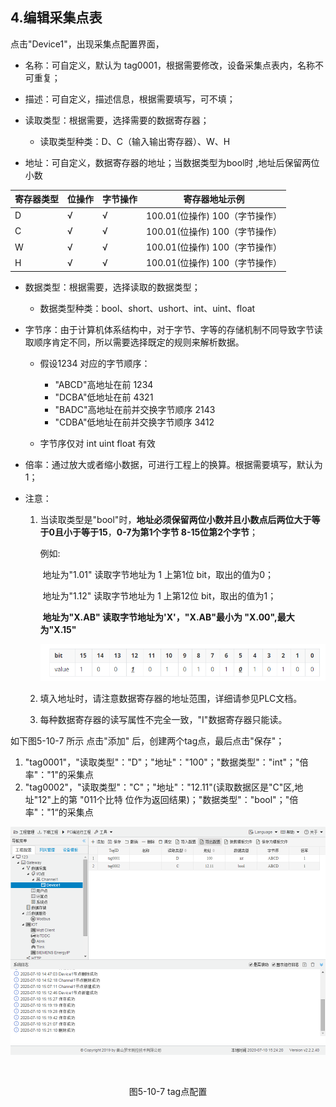 ## 4.编辑采集点表

点击"Device1"，出现采集点配置界面，

- 名称：可自定义，默认为  tag0001，根据需要修改，设备采集点表内，名称不可重复；
- 描述：可自定义，描述信息，根据需要填写，可不填；
- 读取类型：根据需要，选择需要的数据寄存器；

  - 读取类型种类：D、C（输入输出寄存器）、W、H
- 地址：可自定义，数据寄存器的地址；当数据类型为bool时 ,地址后保留两位小数

| 寄存器类型 | 位操作 | 字节操作 | 寄存器地址示例                  |
| ---------- | ------ | -------- | ------------------------------- |
| D          | √      | √        | 100.01(位操作)  100（字节操作） |
| C          | √      | √        | 100.01(位操作)  100（字节操作） |
| W          | √      | √        | 100.01(位操作)  100（字节操作） |
| H          | √      | √        | 100.01(位操作)  100（字节操作） |

- 数据类型：根据需要，选择读取的数据类型；

  - 数据类型种类：bool、short、ushort、int、uint、float

- 字节序：由于计算机体系结构中，对于字节、字等的存储机制不同导致字节读取顺序肯定不同，所以需要选择既定的规则来解析数据。

  - 假设1234 对应的字节顺序：

    - "ABCD"高地址在前   1234
    - "DCBA"低地址在前 4321
    - "BADC"高地址在前并交换字节顺序   2143
    - "CDBA"低地址在前并交换字节顺序  3412
  - 字节序仅对 int  uint  float  有效

- 倍率：通过放大或者缩小数据，可进行工程上的换算。根据需要填写，默认为1；

- 注意：

  1. 当读取类型是"bool"时，**地址必须保留两位小数并且小数点后两位大于等于0且小于等于15**，**0-7为第1个字节  8-15位第2个字节**；

     例如:

     ​	地址为"1.01"  读取字节地址为 1 上第1位  bit，取出的值为0；

     ​	地址为"1.12"  读取字节地址为 1 上第12位  bit，取出的值为1；

     ​	**地址为"X.AB" 读取字节地址为'X'，"X.AB"最小为 "X.00",最大为"X.15"**

     ![1557970984875](../../../assets/bitpic.png)

  2. 填入地址时，请注意数据寄存器的地址范围，详细请参见PLC文档。

  3. 每种数据寄存器的读写属性不完全一致，"I"数据寄存器只能读。


如下图5-10-7 所示  点击"添加" 后，创建两个tag点，最后点击"保存"；

1. "tag0001"，"读取类型"："D"；"地址"："100"；"数据类型"："int"；"倍率"："1"的采集点
2. "tag0002"，"读取类型"："C"；"地址"："12.11"(读取数据区是"C"区,地址"12"上的第 "011个比特 位作为返回结果)；"数据类型"："bool"；"倍率"："1“的采集点

![](assets/tag配置.png)

​					

<center>图5-10-7 tag点配置</center>

